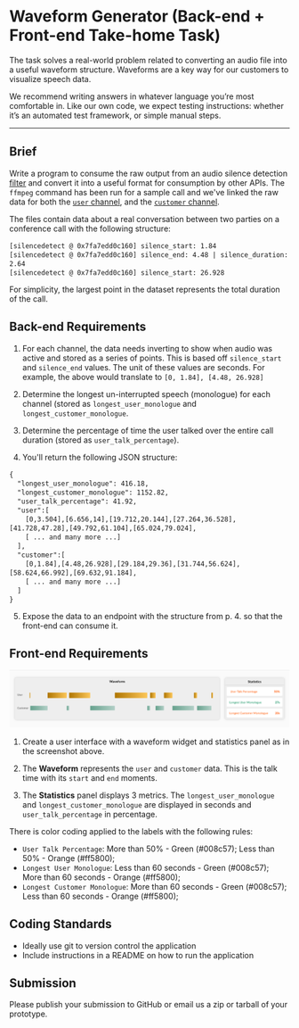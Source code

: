 # Waveform Generator (Back-end + Front-end Take-home Task)

The task solves a real-world problem related to converting an audio file into a useful waveform structure. Waveforms are a key way for our customers to visualize speech data.

We recommend writing answers in whatever language you’re most comfortable in. Like our own code, we expect testing instructions: whether it’s an automated test framework, or simple manual steps.

---

## Brief

Write a program to consume the raw output from an audio silence detection [filter](https://ffmpeg.org/ffmpeg-filters.html#silencedetect) and convert it into a useful format for consumption by other APIs. The `ffmpeg` command has been run for a sample call and we've linked the raw data for both the [`user` channel](https://github.com/jiminny/join-the-team/blob/master/assets/user-channel.txt), and the [`customer` channel](https://github.com/jiminny/join-the-team/blob/master/assets/customer-channel.txt).

The files contain data about a real conversation between two parties on a conference call with the following structure:

```
[silencedetect @ 0x7fa7edd0c160] silence_start: 1.84
[silencedetect @ 0x7fa7edd0c160] silence_end: 4.48 | silence_duration: 2.64
[silencedetect @ 0x7fa7edd0c160] silence_start: 26.928
```

For simplicity, the largest point in the dataset represents the total duration of the call.

## Back-end Requirements

1. For each channel, the data needs inverting to show when audio was active and stored as a series of points. This is based off `silence_start` and `silence_end` values. The unit of these values are seconds.
   For example, the above would translate to `[0, 1.84], [4.48, 26.928]`

2. Determine the longest un-interrupted speech (monologue) for each channel (stored as `longest_user_monologue` and `longest_customer_monologue`.

3. Determine the percentage of time the user talked over the entire call duration (stored as `user_talk_percentage`).

4. You'll return the following JSON structure:

```
{
  "longest_user_monologue": 416.18,
  "longest_customer_monologue": 1152.82,
  "user_talk_percentage": 41.92,
  "user":[
    [0,3.504],[6.656,14],[19.712,20.144],[27.264,36.528],[41.728,47.28],[49.792,61.104],[65.024,79.024],
    [ ... and many more ...]
  ],
  "customer":[
    [0,1.84],[4.48,26.928],[29.184,29.36],[31.744,56.624],[58.624,66.992],[69.632,91.184],
    [ ... and many more ...]
  ]
}
```

5. Expose the data to an endpoint with the structure from p. 4. so that the front-end can consume it.

## Front-end Requirements

![](waveform-ui.png)

1. Create a user interface with a waveform widget and statistics panel as in the screenshot above.

2. The **Waveform** represents the `user` and `customer` data. This is the talk time with its `start` and `end` moments.

3. The **Statistics** panel displays 3 metrics. The `longest_user_monologue` and `longest_customer_monologue` are displayed in seconds and `user_talk_percentage` in percentage.

There is color coding applied to the labels with the following rules:

- `User Talk Percentage`: More than 50% - Green (#008c57); Less than 50% - Orange (#ff5800);
- `Longest User Monologue`: Less than 60 seconds - Green (#008c57); More than 60 seconds - Orange (#ff5800);
- `Longest Customer Monologue`: More than 60 seconds - Green (#008c57); Less than 60 seconds - Orange (#ff5800);

## Coding Standards

- Ideally use git to version control the application
- Include instructions in a README on how to run the application

## Submission

Please publish your submission to GitHub or email us a zip or tarball of your prototype.
